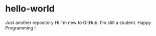 # hello-world
Just another repository
Hi I'm new to GitHub.
I'm still a student.
Happy Programming !
